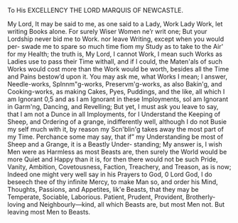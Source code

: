 To His EXCELLENCY
THE 
LORD 
MARQUIS
OF 
NEWCASTLE.

My Lord,
It may be said to me, as one said to a Lady, Work Lady Work, let writing
Books alone. For surely Wiser Women ne’r writ one; But your Lordship never bid me to Work. nor leave Writing, except when you would per- swade me to spare so much time fiom my Study as to take to the Air' for my Health; the truth is, My Lord, I cannot Work, I mean such Works as Ladies use to pass their Time withall, and if I could, the Maten'als of such Works would cost more than the Work would be worth, besides all the
Time and Pains bestow’d upon it. You may ask me, what Works I mean; I
answer, Needle-works, Splnnm"g-works, Preservm'g-works, as also Bakin'g, and Cooking-works, as making Cakes, Pyes, Puddings, and the like, all
which I am Ignorant 0,5 and as I am Ignorant in these Imployments, sol am Ignorant in Garm'ng, Dancing, and Revelling; But yet, I must ask you leave to say, that I am not a Dunce in all Imployments, for I Understand
the Keeping of Sheep, and Ordering of a grange, indifferently well, although I do not Busie my self much with it, by reason my Scn'blin'g takes away the most part of my Time. Perchance some may say, that if” my
Understanding be most of Sheep and a Grange, it is a Beastly Under- standing; My answer is, I wish Men were as Harmless as most Beasts are, then surely the World would be more Quiet and Happy than it is, for then there would not be such Pride, Vanity, Ambition, Covetousness, Faction, Treachery, and Treason, as is now; Indeed one might very well say in his Prayers to God, 0 Lord God, I do beseech thee of thy infinite Mercy, to make Man so, and order his Mind, Thoughts, Passions, and
Appetites, lik'e Beasts, that they may be Temperate, Sociable, Laborious. Patient, Prudent, Provident, Brotherly-loving and Neighbourly—kind, all which Beasts are, but most Men not. But leaving most Men to Beasts. 
